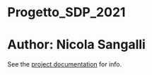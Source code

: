 # Progetto_SDP_2021
# Author: Nicola Sangalli

See the <a href="doc/Progetto_SDP_2021.pdf">project documentation</a> for info.